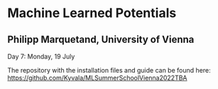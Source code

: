 Machine Learned Potentials
=========================

Philipp Marquetand, University of Vienna
---------------------------------------

Day 7: Monday, 19 July

The repository with the installation files and guide can be found here:
https://github.com/Kyvala/MLSummerSchoolVienna2022TBA
